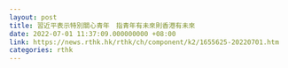 ```yaml
---
layout: post
title: 習近平表示特別關心青年　指青年有未來則香港有未來
date: 2022-07-01 11:37:09.000000000 +08:00
link: https://news.rthk.hk/rthk/ch/component/k2/1655625-20220701.htm
categories: rthk
---
```



